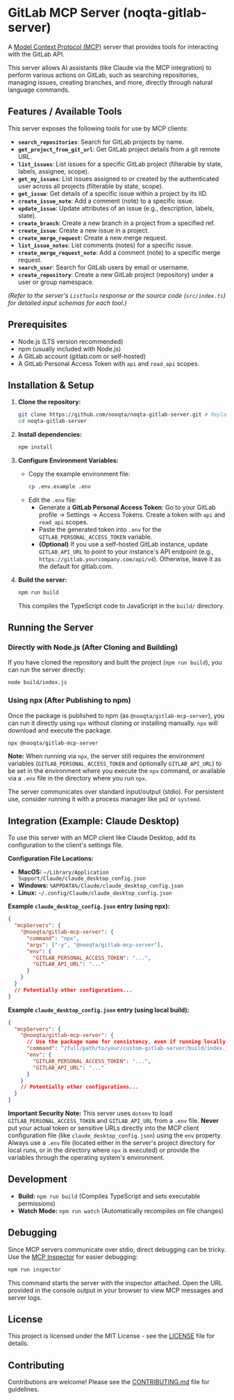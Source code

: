 # GitLab MCP Server (noqta-gitlab-server)

A [Model Context Protocol (MCP)](https://github.com/modelcontextprotocol/specification) server that provides tools for interacting with the GitLab API.

This server allows AI assistants (like Claude via the MCP integration) to perform various actions on GitLab, such as searching repositories, managing issues, creating branches, and more, directly through natural language commands.

## Features / Available Tools

This server exposes the following tools for use by MCP clients:

- **`search_repositories`**: Search for GitLab projects by name.
- **`get_project_from_git_url`**: Get GitLab project details from a git remote URL.
- **`list_issues`**: List issues for a specific GitLab project (filterable by state, labels, assignee, scope).
- **`get_my_issues`**: List issues assigned to or created by the authenticated user across all projects (filterable by state, scope).
- **`get_issue`**: Get details of a specific issue within a project by its IID.
- **`create_issue_note`**: Add a comment (note) to a specific issue.
- **`update_issue`**: Update attributes of an issue (e.g., description, labels, state).
- **`create_branch`**: Create a new branch in a project from a specified ref.
- **`create_issue`**: Create a new issue in a project.
- **`create_merge_request`**: Create a new merge request.
- **`list_issue_notes`**: List comments (notes) for a specific issue.
- **`create_merge_request_note`**: Add a comment (note) to a specific merge request.
- **`search_user`**: Search for GitLab users by email or username.
- **`create_repository`**: Create a new GitLab project (repository) under a user or group namespace.

_(Refer to the server's `ListTools` response or the source code (`src/index.ts`) for detailed input schemas for each tool.)_

## Prerequisites

- Node.js (LTS version recommended)
- npm (usually included with Node.js)
- A GitLab account (gitlab.com or self-hosted)
- A GitLab Personal Access Token with `api` and `read_api` scopes.

## Installation & Setup

1.  **Clone the repository:**

    ```bash
    git clone https://github.com/nooqta/noqta-gitlab-server.git # Replace with actual URL after creation
    cd noqta-gitlab-server
    ```

2.  **Install dependencies:**

    ```bash
    npm install
    ```

3.  **Configure Environment Variables:**

    - Copy the example environment file:
      ```bash
      cp .env.example .env
      ```
    - Edit the `.env` file:
      - Generate a **GitLab Personal Access Token**: Go to your GitLab profile -> Settings -> Access Tokens. Create a token with `api` and `read_api` scopes.
      - Paste the generated token into `.env` for the `GITLAB_PERSONAL_ACCESS_TOKEN` variable.
      - **(Optional)** If you use a self-hosted GitLab instance, update `GITLAB_API_URL` to point to your instance's API endpoint (e.g., `https://gitlab.yourcompany.com/api/v4`). Otherwise, leave it as the default for gitlab.com.

4.  **Build the server:**
    ```bash
    npm run build
    ```
    This compiles the TypeScript code to JavaScript in the `build/` directory.

## Running the Server

### Directly with Node.js (After Cloning and Building)

If you have cloned the repository and built the project (`npm run build`), you can run the server directly:

```bash
node build/index.js
```

### Using npx (After Publishing to npm)

Once the package is published to npm (as `@nooqta/gitlab-mcp-server`), you can run it directly using `npx` without cloning or installing manually. `npx` will download and execute the package.

```bash
npx @nooqta/gitlab-mcp-server
```

**Note:** When running via `npx`, the server still requires the environment variables (`GITLAB_PERSONAL_ACCESS_TOKEN` and optionally `GITLAB_API_URL`) to be set in the environment where you execute the `npx` command, or available via a `.env` file in the directory where you run `npx`.

The server communicates over standard input/output (stdio). For persistent use, consider running it with a process manager like `pm2` or `systemd`.

## Integration (Example: Claude Desktop)

To use this server with an MCP client like Claude Desktop, add its configuration to the client's settings file.

**Configuration File Locations:**

- **MacOS:** `~/Library/Application Support/Claude/claude_desktop_config.json`
- **Windows:** `%APPDATA%/Claude/claude_desktop_config.json`
- **Linux:** `~/.config/Claude/claude_desktop_config.json`

**Example `claude_desktop_config.json` entry (using npx):**

```json
{
  "mcpServers": {
    "@nooqta/gitlab-mcp-server": {
      "command": "npx",
      "args": ["-y", "@nooqta/gitlab-mcp-server"],
      "env": {
        "GITLAB_PERSONAL_ACCESS_TOKEN": "...",
        "GITLAB_API_URL": "..."
      }
    }
  }
  // Potentially other configurations...
}
```

**Example `claude_desktop_config.json` entry (using local build):**

```json
{
  "mcpServers": {
    "@nooqta/gitlab-mcp-server": {
      // Use the package name for consistency, even if running locally
      "command": "/full/path/to/your/custom-gitlab-server/build/index.js",
      "env": {
        "GITLAB_PERSONAL_ACCESS_TOKEN": "...",
        "GITLAB_API_URL": "..."
      }
    }
    // Potentially other configurations...
  }
}
```

**Important Security Note:** This server uses `dotenv` to load `GITLAB_PERSONAL_ACCESS_TOKEN` and `GITLAB_API_URL` from a `.env` file. **Never** put your actual token or sensitive URLs directly into the MCP client configuration file (like `claude_desktop_config.json`) using the `env` property. Always use a `.env` file (located either in the server's project directory for local runs, or in the directory where `npx` is executed) or provide the variables through the operating system's environment.

## Development

- **Build:** `npm run build` (Compiles TypeScript and sets executable permissions)
- **Watch Mode:** `npm run watch` (Automatically recompiles on file changes)

## Debugging

Since MCP servers communicate over stdio, direct debugging can be tricky. Use the [MCP Inspector](https://github.com/modelcontextprotocol/inspector) for easier debugging:

```bash
npm run inspector
```

This command starts the server with the inspector attached. Open the URL provided in the console output in your browser to view MCP messages and server logs.

## License

This project is licensed under the MIT License - see the [LICENSE](LICENSE) file for details.

## Contributing

Contributions are welcome! Please see the [CONTRIBUTING.md](CONTRIBUTING.md) file for guidelines.

